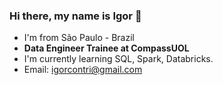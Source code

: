 ### Hi there, my name is Igor 👋
- I'm from São Paulo - Brazil
- **Data Engineer Trainee at CompassUOL**
- I'm currently learning SQL, Spark, Databricks.
- Email: igorcontri@gmail.com

<!--
**igorcontri/igorcontri** is a ✨ _special_ ✨ repository because its `README.md` (this file) appears on your GitHub profile.

Here are some ideas to get you started:

- 🔭 I’m currently working on ...
- 🌱 I’m currently learning ...
- 👯 I’m looking to collaborate on ...
- 🤔 I’m looking for help with ...
- 💬 Ask me about ...
- 📫 How to reach me: ...
- 😄 Pronouns: ...
- ⚡ Fun fact: ...
-->
